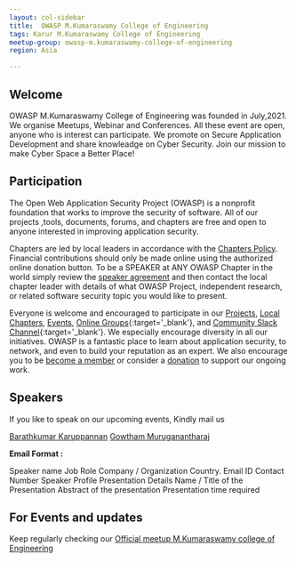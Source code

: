 ```yaml
---
layout: col-sidebar
title:  OWASP M.Kumaraswamy College of Engineering
tags: Karur M.Kumaraswamy College of Engineering
meetup-group: owasp-m.kumaraswamy-college-of-engineering
region: Asia 

---
```


## Welcome

OWASP M.Kumaraswamy College of Engineering was founded in July,2021. We organise Meetups, Webinar and Conferences. All these event are open, anyone who is interest can participate. We promote on Secure Application Development and share knowleadge on Cyber Security. Join our mission to make Cyber Space a Better Place!

## Participation
The Open Web Application Security Project (OWASP) is a nonprofit foundation that works to improve the security of software. All of our projects ,tools, documents, forums, and chapters are free and open to anyone interested in improving application security. 

Chapters are led by local leaders in accordance with the [Chapters Policy](/www-policy/operational/chapters). Financial contributions should only be made online using the authorized online donation button. To be a SPEAKER at ANY OWASP Chapter in the world simply review the [speaker agreement](/www-policy/legal/speaker-agreement) and then contact the local chapter leader with details of what OWASP Project, independent research, or related software security topic you would like to present.

Everyone is welcome and encouraged to participate in our [Projects](/projects/), [Local Chapters](/chapters/), [Events](/events/), [Online Groups](https://groups.google.com/a/owasp.com/){:target='_blank'}, and [Community Slack Channel](https://owasp.slack.com/){:target='_blank'}. We especially encourage diversity in all our initiatives. OWASP is a fantastic place to learn about application security, to network, and even to build your reputation as an expert. We also encourage you to be [become a member](/membership/) or consider a [donation](/donate/) to support our ongoing work.

## Speakers
If you like to speak on our upcoming events, Kindly mail us

[Barathkumar Karuppannan](mailto:barathkumar.karuppanannan@owasp.org)
[Gowtham Muruganantharaj](mailto:gowtham.muruganantharaj@owasp.org)

**Email Format :**

Speaker name
Job Role
Company / Organization
Country.
Email ID
Contact Number
Speaker Profile
Presentation Details
Name / Title of the Presentation
Abstract of the presentation
Presentation time required

##  For Events and updates
Keep regularly checking our [Official meetup M.Kumaraswamy college of Engineering](https://www.meetup.com/owasp-m-kumaraswamy-college-of-engineering/)

